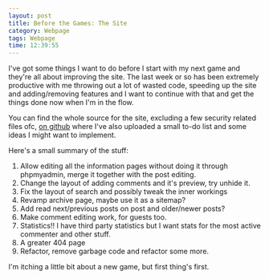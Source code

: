 ```yaml
---
layout: post
title: Before the Games: The Site
category: Webpage
tags: Webpage
time: 12:39:55
---
```

I've got some things I want to do before I start with my next game and they're all about improving the site. The last week or so has been extremely productive with me throwing out a lot of wasted code, speeding up the site and adding/removing features and I want to continue with that and get the things done now when I'm in the flow.

You can find the whole source for the site, excluding a few security related files ofc, [on github][site] where I've also uploaded a small to-do list and some ideas I might want to implement.

Here's a small summary of the stuff:

1. Allow editing all the information pages without doing it through phpmyadmin, merge it together with the post editing.
1. Change the layout of adding comments and it's preview, try unhide it.
1. Fix the layout of search and possibly tweak the inner workings
1. Revamp archive page, maybe use it as a sitemap?
1. Add read next/previous posts on post and older/newer posts?
1. Make comment editing work, for guests too.
1. Statistics!! I have third party statistics but I want stats for the most active commenter and other stuff.
1. A greater 404 page
1. Refactor, remove garbage code and refactor some more.

I'm itching a little bit about a new game, but first thing's first.

[site]: http://github.com/treeman/

